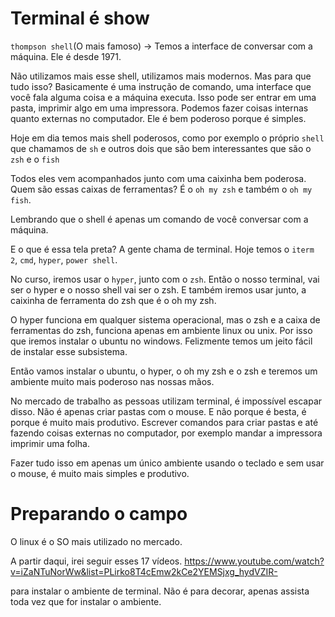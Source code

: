 # Terminal é show

`thompson shell`(O mais famoso) -> Temos a interface de conversar com a máquina. Ele é desde 1971.

Não utilizamos mais esse shell, utilizamos mais modernos. Mas para que tudo isso? Basicamente é uma instrução de comando, uma interface que você fala alguma coisa e a máquina executa. Isso pode ser entrar em uma pasta, imprimir algo em uma impressora. Podemos fazer coisas internas quanto externas no computador. 
Ele é bem poderoso porque é simples.

Hoje em dia temos mais shell poderosos, como por exemplo o próprio `shell` que chamamos de `sh` e outros dois que são bem interessantes que são o `zsh` e o `fish`

Todos eles vem acompanhados junto com uma caixinha bem poderosa. Quem são essas caixas de ferramentas? É o `oh my zsh` e também o `oh my fish`.

Lembrando que o shell é apenas um comando de você conversar com a máquina.

E o que é essa tela preta? A gente chama de terminal. Hoje temos o `iterm 2`, `cmd`, `hyper`, `power shell`.

No curso, iremos usar o `hyper`, junto com o `zsh`. 
Então o nosso terminal, vai ser o hyper e o nosso shell vai ser o zsh. E também iremos usar junto, a caixinha de ferramenta do zsh que é o oh my zsh.

O hyper funciona em qualquer sistema operacional, mas o zsh e a caixa de ferramentas do zsh, funciona apenas em ambiente linux ou unix. Por isso que iremos instalar o ubuntu no windows. Felizmente temos um jeito fácil de instalar esse subsistema.

Então vamos instalar o ubuntu, o hyper, o oh my zsh e o zsh e teremos um ambiente muito mais poderoso nas nossas mãos.

No mercado de trabalho as pessoas utilizam terminal, é impossível escapar disso. Não é apenas criar pastas com o mouse. E não porque é besta, é porque é muito mais produtivo. Escrever comandos para criar pastas e até fazendo coisas externas no computador, por exemplo mandar a impressora imprimir uma folha.

Fazer tudo isso em apenas um único ambiente usando o teclado e sem usar o mouse, é muito mais simples e produtivo.

# Preparando o campo

O linux é o SO mais utilizado no mercado.

A partir daqui, irei seguir esses 17 vídeos. https://www.youtube.com/watch?v=iZaNTuNorWw&list=PLirko8T4cEmw2kCe2YEMSjxg_hydVZIR-

para instalar o ambiente de terminal. Não é para decorar, apenas assista toda vez que for instalar o ambiente.

